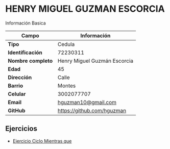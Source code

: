 # HENRY MIGUEL GUZMAN ESCORCIA
Información Basica

| Campo | Información |
| --- | --- |
| **Tipo** | Cedula |
| **Identificación** | 72230311 |
| **Nombre completo** | Henry Miguel Guzmán Escorcia |
| **Edad** | 45 |
| **Dirección** | Calle |
| **Barrio** | Montes |
| **Celular** | 3002077707 |
| **Email** | hguzman10@gmail.com |
| **GitHub** | https://github.com/hguzman |

## Ejercicios
- [Ejercicio Ciclo Mientras que]()

